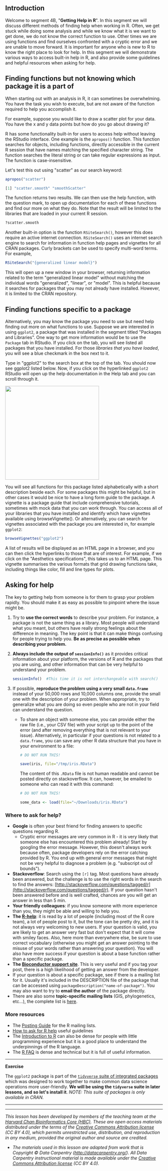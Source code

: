 ## Introduction

Welcome to segment 4B, "**Getting Help in R**". In this segment we will discuss different methods of finding help when working in R. Often, we get stuck while doing some analysis and while we know what it is we want to get done, we do not know the correct function to use. Other times we are using functions and find ourselves confronted with a cryptic error and we are unable to move forward. It is important for anyone who is new to R to know the right place to look for help. In this segment we will demonstrate various ways to access built-in help in R, and also provide some guidelines and helpful resources when asking for help.


## Finding functions but not knowing which package it is a part of

When starting out with an analysis in R, it can sometimes be overwhelming. You have the task you wish to execute, but are not aware of the function required to help you accomplish it. 

For example, suppose you would like to draw a scatter plot for your data. You have the x and y data points but how do you go about drawing it?

R has some functionality built-in for users to access help without leaving the RStudio interface. One example is the `apropos()` function. This function searches for objects, including functions, directly accessible in the current R session that have names matching the specified character string. The function searches the literal string or can take regular expressions as input. The function is case-insensitive.

Let's test this out using "scatter" as our search keyword:

```r
apropos("scatter")

[1] "scatter.smooth" "smoothScatter" 
```

The function returns two results. We can then use the help function, with the question mark, to open up documentation for each of these functions and find our more on what they do. Note that the result will be limited to the libraries that are loaded in your current R session.

```r
?scatter.smooth
```

Another built-in option is the function `RSiteSearch()`, however this does require an active internet connection. `RSiteSearch()` uses an internet search engine to search for information in function help pages and vignettes for all CRAN packages. Curly brackets can be used to specify multi-word terms. For example, 


```r
RSiteSearch("{generalized linear model}") 
```

This will open up a new window in your browser, returning information related to the term "generalized linear model" without matching the individual words "generalized", "linear", or "model". This is helpful because it searches for packages that you may not already have installed. However, it is limited to the CRAN repository.


## Finding functions specific to a package

Alternatively, you may know the package you need to use but need help finding out more on what functions to use. Suppose we are interested in using `ggplot2`, a package that was installed in the segment titled "Packages and Libraries". One way to get more information would be to use the `Package` tab in RStudio. If you click on the tab, you will see listed all packages that you have installed. For those *libraries that you have loaded*, you will see a blue checkmark in the box next to it. 

Type in "ggplot2" to the search box at the top of the tab. You should now see ggplot2 listed below.  Now, if you click on the hyperlinked `ggplot2` RStudio will open up the help documentation in the Help tab and you can scroll through it.

<img src="../img/ggplot_help.png" width="300">  

You will see all functions for this package listed alphabetically with a short description beside each. For some packages this might be helpful, but in other cases it would be nice to have a long form guide to the package. A vignette is a package guide that include comprehensive tutorials, sometimes with mock data that you can work through. You can access all of your libraries that you have installed and identify which have vignettes available using browseVignette(). Or alternatively, you can search for vignettes associated with the package you are interested in, for example `ggplot2`:

```r
browseVignettes("ggplot2")
```

A list of results will be displayed as an HTML page in a browser, and you can then click the hyperlinks to those that are of interest. For example, if we click on the "Aesthetics specifications", this takes us to an HTML page. This vignette summarises the various formats that grid drawing functions take, including things like color, fill and line types for plots. 


## Asking for help

The key to getting help from someone is for them to grasp your problem rapidly. You
should make it as easy as possible to pinpoint where the issue might be.

1. Try to **use the correct words** to describe your problem. For instance, a package
is not the same thing as a library. Most people will understand what you meant,
but others have really strong feelings about the difference in meaning. The key
point is that it can make things confusing for people trying to help you. **Be as
precise as possible when describing your problem.**

2. **Always include the output of `sessionInfo()`** as it provides critical information about your platform, the versions of R and the packages that you are using, and other information that can be very helpful to understand your problem.

	```r
	sessionInfo()  #This time it is not interchangeable with search()
	```

3. If possible, **reproduce the problem using a very small `data.frame`**
instead of your 50,000 rows and 10,000 columns one, provide the small one with
the description of your problem. When appropriate, try to generalize what you
are doing so even people who are not in your field can understand the question. 
	- To share an object with someone else, you can provide either the raw file (i.e., your CSV file) with
your script up to the point of the error (and after removing everything that is
not relevant to your issue). Alternatively, in particular if your questions is
not related to a `data.frame`, you can save any other R data structure that you have in your environment to a file:

		```r
		# DO NOT RUN THIS!

		save(iris, file="/tmp/iris.RData")
		```

		The content of this `.RData` file is not human readable and cannot be posted directly on stackoverflow. It can, however, be emailed to someone who can read it with this command:

		```r
		# DO NOT RUN THIS!

		some_data <- load(file="~/Downloads/iris.RData")
		```

### Where to ask for help?

* **Google** is often your best friend for finding answers to specific questions regarding R. 
	- Cryptic error messages are very common in R - it is very likely that someone else has encountered this problem already! Start by googling the error message.  However, this doesn't always work because often, package developers rely on the error catching provided by R. You end up with general error messages that might not be very helpful to diagnose a problem (e.g. "subscript out of bounds").
* **Stackoverflow**: Search using the `[r]` tag. Most questions have already been answered, but the challenge is to use the right words in the search to find the answers: [http://stackoverflow.com/questions/tagged/r](http://stackoverflow.com/questions/tagged/r). If your question hasn't been answered before and is well crafted, chances are you will get an answer in less than 5 min.
* **Your friendly colleagues**: if you know someone with more experience than you,
  they might be able and willing to help you.
* **The [R-help](https://stat.ethz.ch/mailman/listinfo/r-help)**: it is read by a
  lot of people (including most of the R core team), a lot of people post to it,
  but the tone can be pretty dry, and it is not always very welcoming to new
  users. If your question is valid, you are likely to get an answer very fast
  but don't expect that it will come with smiley faces. Also, here more than
  everywhere else, be sure to use correct vocabulary (otherwise you might get an
  answer pointing to the misuse of your words rather than answering your
  question). You will also have more success if your question is about a base
  function rather than a specific package.
* **The [Bioconductor support site](https://support.bioconductor.org/)**. This is very useful and if you tag your post, there is a high likelihood of getting an answer from the developer.
* If your question is about a specific package, see if there is a mailing list
  for it. Usually it's included in the DESCRIPTION file of the package that can
  be accessed using `packageDescription("name-of-package")`. You may also want
  to try to **email the author** of the package directly.
* There are also some **topic-specific mailing lists** (GIS, phylogenetics, etc...),
  the complete list is [here](http://www.r-project.org/mail.html).
  
### More resources
* The [Posting Guide](http://www.r-project.org/posting-guide.html) for the R
  mailing lists.
* [How to ask for R help](http://blog.revolutionanalytics.com/2014/01/how-to-ask-for-r-help.html)
  useful guidelines
* The [Introduction to R](http://cran.r-project.org/doc/manuals/R-intro.pdf) can also be dense for people with little programming experience but it is a good place to understand the underpinnings of the R language.
* The [R FAQ](http://cran.r-project.org/doc/FAQ/R-FAQ.html) is dense and technical but it is full of useful information.


***

**Exercise**

The `ggplot2` package is part of the [`tidyverse` suite of integrated packages](https://www.tidyverse.org/packages/) which was designed to work together to make common data science operations more user-friendly. **We will be using the `tidyverse` suite in later lessons, and so let's install it**. _NOTE: This suite of packages is only available in CRAN._ 

***

---

*This lesson has been developed by members of the teaching team at the [Harvard Chan Bioinformatics Core (HBC)](http://bioinformatics.sph.harvard.edu/). These are open access materials distributed under the terms of the [Creative Commons Attribution license](https://creativecommons.org/licenses/by/4.0/) (CC BY 4.0), which permits unrestricted use, distribution, and reproduction in any medium, provided the original author and source are credited.*

* *The materials used in this lesson are adapted from work that is Copyright © Data Carpentry (http://datacarpentry.org/). 
All Data Carpentry instructional material is made available under the [Creative Commons Attribution license](https://creativecommons.org/licenses/by/4.0/) (CC BY 4.0).*

